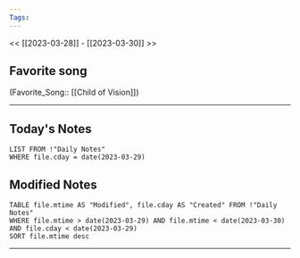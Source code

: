 ```yaml
---
Tags:
---
```

<< [[2023-03-28]] - [[2023-03-30]] >>
## Favorite song
(Favorite_Song:: [[Child of Vision]])

___
## Today's Notes
```dataview
LIST FROM !"Daily Notes"
WHERE file.cday = date(2023-03-29)
```
## Modified Notes
```dataview
TABLE file.mtime AS "Modified", file.cday AS "Created" FROM !"Daily Notes" 
WHERE file.mtime > date(2023-03-29) AND file.mtime < date(2023-03-30) AND file.cday < date(2023-03-29)
SORT file.mtime desc
```
___
